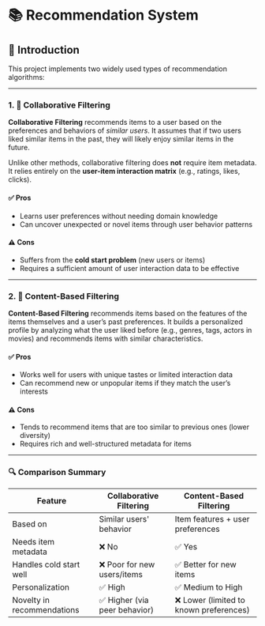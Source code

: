 # 📚 Recommendation System

## 🧠 Introduction

This project implements two widely used types of recommendation algorithms:

---

### 1. 🤝 Collaborative Filtering

**Collaborative Filtering** recommends items to a user based on the preferences and behaviors of *similar users*. It assumes that if two users liked similar items in the past, they will likely enjoy similar items in the future.

Unlike other methods, collaborative filtering does **not** require item metadata. It relies entirely on the **user-item interaction matrix** (e.g., ratings, likes, clicks).

#### ✅ Pros
- Learns user preferences without needing domain knowledge
- Can uncover unexpected or novel items through user behavior patterns

#### ⚠️ Cons
- Suffers from the **cold start problem** (new users or items)
- Requires a sufficient amount of user interaction data to be effective

---

### 2. 🧾 Content-Based Filtering

**Content-Based Filtering** recommends items based on the features of the items themselves and a user’s past preferences. It builds a personalized profile by analyzing what the user liked before (e.g., genres, tags, actors in movies) and recommends items with similar characteristics.

#### ✅ Pros
- Works well for users with unique tastes or limited interaction data
- Can recommend new or unpopular items if they match the user’s interests

#### ⚠️ Cons
- Tends to recommend items that are too similar to previous ones (lower diversity)
- Requires rich and well-structured metadata for items

---

### 🔍 Comparison Summary

| Feature                     | Collaborative Filtering             | Content-Based Filtering               |
|----------------------------|--------------------------------------|---------------------------------------|
| Based on                   | Similar users' behavior              | Item features + user preferences      |
| Needs item metadata        | ❌ No                                 | ✅ Yes                                 |
| Handles cold start well    | ❌ Poor for new users/items           | ✅ Better for new items                |
| Personalization            | ✅ High                               | ✅ Medium to High                      |
| Novelty in recommendations | ✅ Higher (via peer behavior)         | ❌ Lower (limited to known preferences)|
